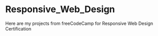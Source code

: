 # Responsive_Web_Design
Here are my projects from freeCodeCamp for Responsive Web Design Certification

